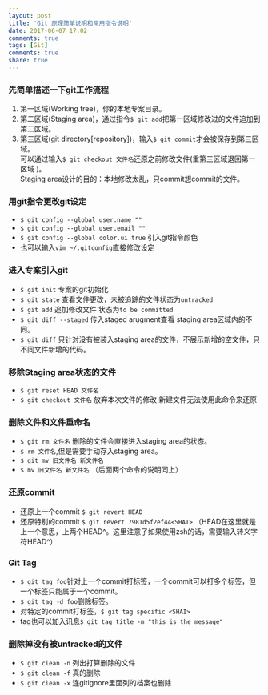 ```yaml
---
layout: post
title: 'Git 原理简单说明和常用指令说明'
date: 2017-06-07 17:02
comments: true
tags: [Git]
comments: true
share: true
---
```

### 先简单描述一下git工作流程
1. 第一区域(Working tree)，你的本地专案目录。
2. 第二区域(Staging area)，通过指令`$ git add`把第一区域修改过的文件追加到第二区域。
3. 第三区域(git directory[repository])，输入`$ git commit`才会被保存到第三区域。<br />
可以通过输入`$ git checkout 文件名`还原之前修改文件(重第三区域退回第一区域 )。<br />
Staging area设计的目的：本地修改太乱，只commit想commit的文件。

### 用git指令更改git设定
* `$ git config --global user.name ""`
* `$ git config --global user.email ""`
* `$ git config --global color.ui true` 引入git指令颜色
* 也可以输入`vim ~/.gitconfig`直接修改设定
### 进入专案引入git
* `$ git init` 专案的git初始化
* `$ git state` 查看文件更改，未被追踪的文件状态为`untracked`
* `$ git add` 追加修改文件 状态为`to be committed`
* `$ git diff --staged` 传入staged arugment查看 staging area区域内的不同。
* `$ git diff` 只针对没有被装入staging area的文件，不展示新增的空文件，只不同文件新增的代码。
### 移除Staging area状态的文件
* `$ git reset HEAD 文件名`
* `$ git checkout 文件名` 放弃本次文件的修改 新建文件无法使用此命令来还原
### 删除文件和文件重命名
* `$ git rm 文件名` 删除的文件会直接进入staging area的状态。
* `$ rm 文件名`,但是需要手动存入staging area。
* `$ git mv 旧文件名 新文件名`
* `$ mv 旧文件名 新文件名`
（后面两个命令的说明同上）
### 还原commit
* 还原上一个commit `$ git revert HEAD`
* 还原特别的commit `$ git revert 7981d5f2ef44<SHAI>`
（HEAD在这里就是上一个意思，上两个HEAD^。这里注意了如果使用zsh的话，需要输入转义字符HEAD\^）
### Git Tag
* `$ git tag foo`针对上一个commit打标签，一个commit可以打多个标签，但一个标签只能属于一个commit。
* `$ git tag -d foo`删除标签。
* 对特定的commit打标签，`$ git tag specific <SHAI>` 
* tag也可以加入讯息`$ git tag title -m "this is the message"` 
### 删除掉没有被untracked的文件
* `$ git clean -n` 列出打算删除的文件
* `$ git clean -f` 真的删除
* `$ git clean -x` 连gitignore里面列的档案也删除 
